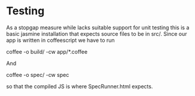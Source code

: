 # Testing
As a stopgap measure while lacks suitable support for unit testing this is a 
basic jasmine installation that expects source files to be in src/. Since our
app is written in coffeescript we have to run

  coffee -o build/ -cw app/*.coffee

And

  coffee -o spec/ -cw spec

so that the compiled JS is where SpecRunner.html expects.

